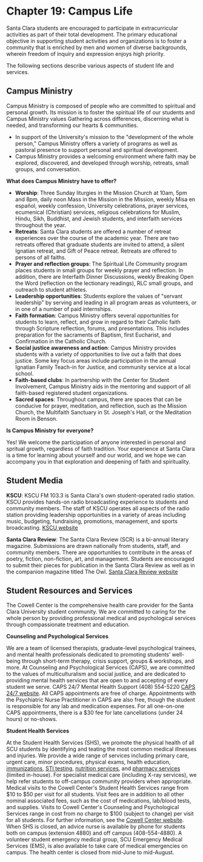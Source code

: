 # Chapter 19: Campus Life

Santa Clara students are encouraged to participate in extracurricular activities as part of their total development. The primary educational objective in supporting student activities and organizations is to foster a community that is enriched by men and women of diverse backgrounds, wherein freedom of inquiry and expression enjoys high priority.

The following sections describe various aspects of student life and services.

## Campus Ministry&#x20;

Campus Ministry is composed of people who are committed to spiritual and personal growth. Its mission is to foster the spiritual life of our students and Campus Ministry values Gathering across differences, discerning what is needed, and transforming our hearts & communities.

* In support of the University's mission to the "development of the whole person," Campus Ministry offers a variety of programs as well as pastoral presence to support personal and spiritual development.
* Campus Ministry provides a welcoming environment where faith may be explored, discovered, and developed through worship, retreats, small groups, and conversation.

**What does Campus Ministry have to offer?**

* **Worship**: Three Sunday liturgies in the Mission Church at 10am, 5pm and 8pm, daily noon Mass in the Mission in the Mission, weekly Misa en español, weekly confession, University celebrations, prayer services, ecumenical (Christian) services, religious celebrations for Muslim, Hindu, Sikh, Buddhist, and Jewish students, and interfaith services throughout the year.
* **Retreats**: Santa Clara students are offered a number of retreat experiences over the course of the academic year. There are two retreats offered that graduate students are invited to attend, a silent Ignatian retreat, and Gift of Peace retreat. Retreats are offered to persons of all faiths.
* **Prayer and reflection groups**: The Spiritual Life Community program places students in small groups for weekly prayer and reflection. In addition, there are Interfaith Dinner Discussions, weekly Breaking Open the Word (reflection on the lectionary readings), RLC small groups, and outreach to student athletes.
* **Leadership opportunities**: Students explore the values of "servant leadership" by serving and leading in all program areas as volunteers, or in one of a number of paid internships.
* **Faith formation**: Campus Ministry offers several opportunities for students to learn, reflect, and grow in regard to their Catholic faith through Scripture reflection, forums, and presentations. This includes preparation for the sacraments of Baptism, first Eucharist, and Confirmation in the Catholic Church.
* **Social justice awareness and action**: Campus Ministry provides students with a variety of opportunities to live out a faith that does justice. Some key focus areas include participation in the annual Ignatian Family Teach-in for Justice, and community service at a local school.
* **Faith-based clubs**: In partnership with the Center for Student Involvement, Campus Ministry aids in the mentoring and support of all faith-based registered student organizations.
* **Sacred spaces**: Throughout campus, there are spaces that can be conducive for prayer, meditation, and reflection, such as the Mission Church, the Multifaith Sanctuary in St. Joseph's Hall, or the Meditation Room in Benson.

**Is Campus Ministry for everyone?**

Yes! We welcome the participation of anyone interested in personal and spritual growth, regardless of faith tradition. Your experience at Santa Clara is a time for learning about yourself and our world, and we hope we can accompany you in that exploration and deepening of faith and spirituality.

## Student Media

**KSCU**: KSCU FM 103.3 is Santa Clara's own student-operated radio station. KSCU provides hands-on radio broadcasting experience to students and community members. The staff of KSCU operates all aspects of the radio station providing leadership opportunities in a variety of areas including music, budgeting, fundraising, promotions, management, and sports broadcasting. [KSCU website](https://kscu.org/)

**Santa Clara Review**: The Santa Clara Review (SCR) is a bi-annual literary magazine. Submissions are drawn nationally from students, staff, and community members. There are opportunities to contribute in the areas of poetry, fiction, non-fiction, art, and management. Students are encouraged to submit their pieces for publication in the Santa Clara Review as well as in the companion magazine titled The Owl. [Santa Clara Review website](https://santaclarareview.com/)

## Student Resources and Services

The Cowell Center is the comprehensive health care provider for the Santa Clara University student community. We are committed to caring for the whole person by providing professional medical and psychological services through compassionate treatment and education.

**Counseling and Psychological Services**

We are a team of licensed therapists, graduate-level psychological trainees, and mental health professionals dedicated to promoting students’ well-being through short-term therapy, crisis support, groups & workshops, and more. At Counseling and Psychological Services (CAPS), we are committed to the values of multiculturalism and social justice, and are dedicated to providing mental health services that are open to and accepting of every student we serve. CAPS 24/7 Mental Health Support (408) 554-5220 [CAPS 24/7 website](https://www.scu.edu/cowell/caps/caps247/). All CAPS appointments are free of charge.  Appointments with the Psychiatric Nurse Practitioner in CAPS are also free, though the student is responsible for any lab and medication expenses. For all one-on-one CAPS appointments, there is a $30 fee for late cancellations (under 24 hours) or no-shows.&#x20;

**Student Health Services**

At the Student Health Services (SHS), we promote the physical health of all SCU students by identifying and teating the most common medical illnesses and injuries. We provide a wide range of services including primary care, urgent care, minor procedures, physical exams, health education, [immunizations](https://www.scu.edu/cowell/shs/immunizations/), [STI testing](https://www.scu.edu/cowell/shs/sexual-health/), [nutrition services](https://www.scu.edu/cowell/shs/nutrition/), and [pharmacy services](https://www.scu.edu/cowell/shs/pharmacy/) (limited in-house). For specialist medical care (including X-ray services), we help refer students to off-campus community providers when appropriate. Medical visits to the Cowell Center's Student Health Services range from $10 to $50 per visit for all students. Visit fees are in addition to all other nominal associated fees, such as the cost of medications, lab/blood tests, and supplies. Visits to Cowell Center's Counseling and Psychological Services range in cost from no charge to $100 (subject to change) per visit for all students. For further information, see the [Cowell Center website](https://www.scu.edu/cowell/). When SHS is closed, an advice nurse is available by phone for students both on campus (extension 4880) and off campus (408-554-4880). A volunteer student emergency medical group, SCU Emergency Medical Services (EMS), is also available to take care of medical emergencies on campus. The health center is closed from mid-June to mid-August.
